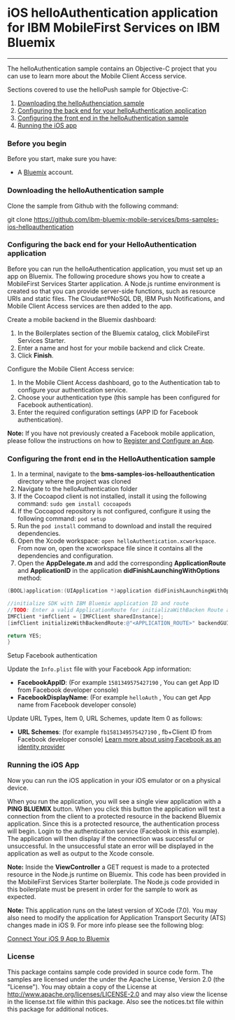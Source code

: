# iOS helloAuthentication application for IBM MobileFirst Services on IBM Bluemix
---
The helloAuthentication sample contains an Objective-C project that you can use to learn more about the Mobile Client Access service.  

Sections covered to use the helloPush sample for Objective-C:

1. [Downloading the helloAuthenciation sample](#downloading-the-helloauthentication-sample)
2. [Configuring the back end for your helloAuthentication application](#configuring-the-back-end-for-your-helloauthentication-application)
3. [Configuring the front end in the helloAuthentication sample](#configuring-the-front-end-in-the-helloauthentication-sample)
4. [Running the iOS app](#running-the-ios-app)

### Before you begin
Before you start, make sure you have:

- A [Bluemix](http://bluemix.net) account.

### Downloading the helloAuthentication sample
Clone the sample from Github with the following command:

git clone https://github.com/ibm-bluemix-mobile-services/bms-samples-ios-helloauthentication

### Configuring the back end for your HelloAuthentication application
Before you can run the helloAuthentication application, you must set up an app on Bluemix.  The following procedure shows you how to create a MobileFirst Services Starter application. A Node.js runtime environment is created so that you can provide server-side functions, such as resource URIs and static files. The Cloudant®NoSQL DB, IBM Push Notifications, and Mobile Client Access services are then added to the app.

Create a mobile backend in the  Bluemix dashboard:

1.	In the Boilerplates section of the Bluemix catalog, click MobileFirst Services Starter.
2.	Enter a name and host for your mobile backend and click Create.
3.	Click **Finish**.

Configure the Mobile Client Access service:

1.	In the Mobile Client Access dashboard, go to the Authentication tab to configure your authentication service.  
2.  Choose your authentication type (this sample has been configured for Facebook authentication).
3.  Enter the required configuration settings (APP ID for Facebook authentication).

**Note:** If you have not previously created a Facebook mobile application, please follow the instructions on how to [Register and Configure an App](https://developers.facebook.com/docs/apps/register#create-app).

### Configuring the front end in the HelloAuthentication sample
1. In a terminal, navigate to the **bms-samples-ios-helloauthentication** directory where the project was cloned
2. Navigate to the helloAuthentication folder
3. If the Cocoapod client is not installed, install it using the following command: `sudo gem install cocoapods`
4. If the Cocoapod repository is not configured, configure it using the following command: `pod setup`
5. Run the `pod install` command to download and install the required dependencies.
6. Open the Xcode workspace: `open helloAuthentication.xcworkspace`. From now on, open the xcworkspace file since it contains all the dependencies and configuration.
7. Open the **AppDelegate.m** and add the corresponding **ApplicationRoute** and
**ApplicationID** in the application **didFinishLaunchingWithOptions** method:


```objective-c
(BOOL)application:(UIApplication *)application didFinishLaunchingWithOptions:(NSDictionary *)launchOptions {

//initialize SDK with IBM Bluemix application ID and route
//TODO: Enter a valid ApplicationRoute for initializaWithBacken Route and a valid ApplicationId for backenGUID
IMFClient *imfClient = [IMFClient sharedInstance];
[imfClient initializeWithBackendRoute:@"<APPLICATION_ROUTE>" backendGUID:@"<APPLICATION_ID>"];			

return YES;
}
```

Setup Facebook authentication

Update the `Info.plist` file with your Facebook App information:

- **FacebookAppID**: (For example `1581349575427190` , You can get App ID from Facebook developer console)
- **FacebookDisplayName**: (For example `helloAuth`  , You can get App name from Facebook developer console)

Update URL Types, Item 0, URL Schemes, update Item 0 as follows:

- **URL Schemes**: (for example `fb1581349575427190` , fb+Client ID from Facebook developer console)
[Learn more about using Facebook as an identity provider](https://www.ng.bluemix.net/docs/#services/mobileaccess/security/id_provs/index-gentopic2.html#usingfacebookauthentication)   

### Running the iOS App
Now you can run the iOS application in your iOS emulator or on a physical device.

When you run the application, you will see a single view application with a **PING BLUEMIX** button. When you click this button the application will test a connection from the client to a protected resource in the backend Bluemix application. Since this is a protected resource, the authentication process will begin. Login to the authenticaiton service (Facebook in this example).  The application will then display if the connection was successful or unsuccessful. In the unsuccessful state an error will be displayed in the application as well as output to the Xcode console. 

**Note:** Inside the **ViewController** a GET request is made to a protected resource in the Node.js runtime on Bluemix. This code has been provided in the MobileFirst Services Starter boilerplate. The Node.js code provided in this boilerplate must be present in order for the sample to work as expected.


**Note:** This application runs on the latest version of XCode (7.0). You may also need to modify the application for Application Transport Security (ATS) changes made in iOS 9. For more info please see the following blog:

[Connect Your iOS 9 App to Bluemix](https://developer.ibm.com/bluemix/2015/09/16/connect-your-ios-9-app-to-bluemix/)


### License
This package contains sample code provided in source code form. The samples are licensed under the under the Apache License, Version 2.0 (the "License"). You may obtain a copy of the License at http://www.apache.org/licenses/LICENSE-2.0 and may also view the license in the license.txt file within this package. Also see the notices.txt file within this package for additional notices.
